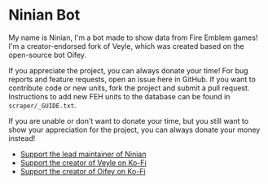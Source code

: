 # Ninian Bot
My name is Ninian, I'm a bot made to show data from Fire Emblem games! I'm a creator-endorsed fork of Veyle, which was created based on the open-source bot Oifey.

If you appreciate the project, you can always donate your time! For bug reports and feature requests, open an issue here in GitHub. If you want to contribute code or new units, fork the project and submit a pull request. Instructions to add new FEH units to the database can be found in `scraper/_GUIDE.txt`.

If you are unable or don't want to donate your time, but you still want to show your appreciation for the project, you can always donate your money instead!
- [Support the lead maintainer of Ninian](https://ko-fi.com/froginata)
- [Support the creator of Veyle on Ko-Fi](https://ko-fi.com/mina_7756)
- [Support the creator of Oifey on Ko-Fi](https://ko-fi.com/izumi)
